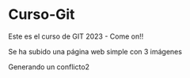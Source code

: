 # Curso-Git
Este es el curso de GIT 2023 - Come on!!

Se ha subido una página web simple con 3 imágenes

Generando un conflicto2
